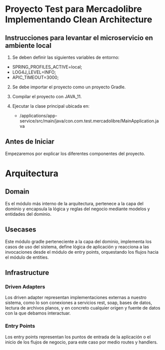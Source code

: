# Proyecto Test para Mercadolibre Implementando Clean Architecture
## Instrucciones para levantar el microservicio en ambiente local

1. Se deben definir las siguientes variables de entorno:

 - SPRING_PROFILES_ACTIVE=local;
 - LOG4J_LEVEL=INFO;
 - APIC_TIMEOUT=3000;

2. Se debe importar el proyecto como un proyecto Gradle.

3. Compilar el proyecto con JAVA_11.
4. Ejecutar la clase principal ubicada en:
   
    - /applications/app-service/src/main/java/con.com.test.mercadolibre/MainApplication.java
## Antes de Iniciar

Empezaremos por explicar los diferentes componentes del proyecto.
# Arquitectura
## Domain
Es el módulo más interno de la arquitectura, pertenece a la capa del dominio y encapsula la lógica y reglas del negocio mediante modelos y entidades del dominio.

## Usecases
Este módulo gradle perteneciente a la capa del dominio, implementa los casos de uso del sistema, define lógica de aplicación y reacciona a las invocaciones desde el módulo de entry points, orquestando los flujos hacia el módulo de entities.

## Infrastructure

### Driven Adapters
Los driven adapter representan implementaciones externas a nuestro sistema, como lo son conexiones a servicios rest,
soap, bases de datos, lectura de archivos planos, y en concreto cualquier origen y fuente de datos con la que debamos
 interactuar.

### Entry Points
Los entry points representan los puntos de entrada de la aplicación o el inicio de los flujos de negocio, para este caso por medio routes y handlers.

